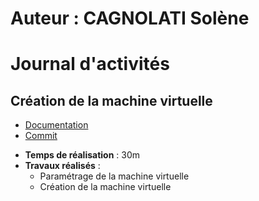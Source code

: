 # Auteur : CAGNOLATI Solène

# Journal d'activités

## Création de la machine virtuelle

* [Documentation](Documentation/CreationVM.md)
* [Commit](https://github.com/CFAI2024-CPLR/projet_web/commit/ee1f51b4e8120ebf0751ce2b4bdc460b15749143)

- **Temps de réalisation** : 30m
- **Travaux réalisés** : 
    - Paramétrage de la machine virtuelle
    - Création de la machine virtuelle